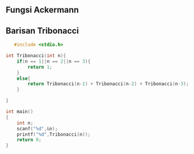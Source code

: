 ## Fungsi Ackermann

## Barisan Tribonacci
```C
   #include <stdio.h>

int Tribonacci(int n){
    if(n == 1||n == 2||n == 3){
        return 1;
    }
    else{
        return Tribonacci(n-1) + Tribonacci(n-2) + Tribonacci(n-3);
    }

}

int main()
{
    int n;
    scanf("%d",&n);
    printf("%d",Tribonacci(n));
    return 0;
}
```


